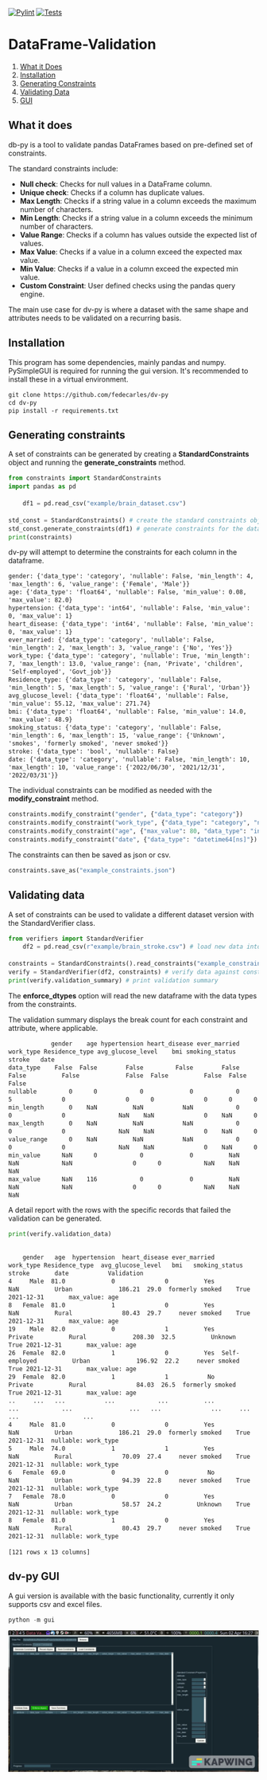 <!-- [START BADGES] -->
[![Pylint](https://github.com/fedecarles/dataframe-validation/actions/workflows/pylint.yml/badge.svg?branch=main)](https://github.com/fedecarles/dataframe-validation/actions/workflows/pylint.yml)
[![Tests](https://github.com/fedecarles/dataframe-validation/actions/workflows/tests.yml/badge.svg?branch=main)](https://github.com/fedecarles/dataframe-validation/actions/workflows/tests.yml)
<!-- [END BADGES] -->

# DataFrame-Validation

1. [What it Does](#what-it-does)
1. [Installation](#installation)
2. [Generating Constraints](#generating-constraints)
3. [Validating Data](#validating-data)
4. [GUI](#dv-py-gui)

## What it does
db-py is a tool to validate pandas DataFrames based on pre-defined set of constraints. 

The standard constraints include:

* **Null check**: Checks for null values in a DataFrame column.
* **Unique check**: Checks if a column has duplicate values.
* **Max Length**: Checks if a string value in a column exceeds the maximum number of characters.
* **Min Length**: Checks if a string value in a column exceeds the minimum number of characters.
* **Value Range**: Checks if a column has values outside the expected list of values.
* **Max Value**: Checks if a value in a column exceed the expected max value.
* **Min Value**: Checks if a value in a column exceed the expected min value.
* **Custom Constraint**: User defined checks using the pandas query engine.

The main use case for dv-py is where a dataset with the same shape and attributes needs to be
validated on a recurring basis.

## Installation

This program has some dependencies, mainly pandas and numpy. PySimpleGUI is required
for running the gui version. It's recommended to install these in a virtual environment.

```
git clone https://github.com/fedecarles/dv-py
cd dv-py
pip install -r requirements.txt

```

## Generating constraints

A set of constraints can be generated by creating a **StandardConstraints** object and running the **generate_constraints** method.

```python
from constraints import StandardConstraints
import pandas as pd

    df1 = pd.read_csv("example/brain_dataset.csv")

std_const = StandardConstraints() # create the standard constraints object
std_const.generate_constraints(df1) # generate constraints for the dataframe
print(constraints)
```
dv-py will attempt to determine the constraints for each column in the dataframe.
```
gender: {'data_type': 'category', 'nullable': False, 'min_length': 4, 'max_length': 6, 'value_range': {'Female', 'Male'}}
age: {'data_type': 'float64', 'nullable': False, 'min_value': 0.08, 'max_value': 82.0}
hypertension: {'data_type': 'int64', 'nullable': False, 'min_value': 0, 'max_value': 1}
heart_disease: {'data_type': 'int64', 'nullable': False, 'min_value': 0, 'max_value': 1}
ever_married: {'data_type': 'category', 'nullable': False, 'min_length': 2, 'max_length': 3, 'value_range': {'No', 'Yes'}}
work_type: {'data_type': 'category', 'nullable': True, 'min_length': 7, 'max_length': 13.0, 'value_range': {nan, 'Private', 'children', 'Self-employed', 'Govt_job'}}
Residence_type: {'data_type': 'category', 'nullable': False, 'min_length': 5, 'max_length': 5, 'value_range': {'Rural', 'Urban'}}
avg_glucose_level: {'data_type': 'float64', 'nullable': False, 'min_value': 55.12, 'max_value': 271.74}
bmi: {'data_type': 'float64', 'nullable': False, 'min_value': 14.0, 'max_value': 48.9}
smoking_status: {'data_type': 'category', 'nullable': False, 'min_length': 6, 'max_length': 15, 'value_range': {'Unknown', 'smokes', 'formerly smoked', 'never smoked'}}
stroke: {'data_type': 'bool', 'nullable': False}
date: {'data_type': 'category', 'nullable': False, 'min_length': 10, 'max_length': 10, 'value_range': {'2022/06/30', '2021/12/31', '2022/03/31'}}
```

The individual constraints can be modified as needed with the **modify_constraint** method.

```python
constraints.modify_constraint("gender", {"data_type": "category"}) 
constraints.modify_constraint("work_type", {"data_type": "category", "nullable": False}) 
constraints.modify_constraint("age", {"max_value": 80, "data_type": "int64"}) 
constraints.modify_constraint("date", {"data_type": "datetime64[ns]"}) 
```

The constraints can then be saved as json or csv.
```python
constraints.save_as("example_constraints.json")
```

## Validating data

A set of constraints can be used to validate a different dataset version with the StandardVerifier class.

```python
from verifiers import StandardVerifier
    df2 = pd.read_csv(r"example/brain_stroke.csv") # load new data into pandas

constraints = StandardConstraints().read_constraints("example_constraints.json")
verify = StandardVerifier(df2, constraints) # verify data against constraints
print(verify.validation_summary) # print validation summary
```
The **enforce_dtypes** option will read the new dataframe with the data types from the 
constraints.

The validation summary displays the break count for each constraint and attribute, where applicable.

```
            gender    age hypertension heart_disease ever_married work_type Residence_type avg_glucose_level    bmi smoking_status stroke   date
data_type    False  False        False         False        False     False          False             False  False          False  False  False
nullable         0      0            0             0            0         5              0                 0      0              0      0      0
min_length       0    NaN          NaN           NaN            0         0              0               NaN    NaN              0    NaN      0
max_length       0    NaN          NaN           NaN            0         0              0               NaN    NaN              0    NaN      0
value_range      0    NaN          NaN           NaN            0         0              0               NaN    NaN              0    NaN      0
min_value      NaN      0            0             0          NaN       NaN            NaN                 0      0            NaN    NaN    NaN
max_value      NaN    116            0             0          NaN       NaN            NaN                 0      0            NaN    NaN    NaN
```

A detail report with the rows with the specific records that failed the validation can be generated.

```python
print(verify.validation_data)
```

```

    gender   age  hypertension  heart_disease ever_married      work_type Residence_type  avg_glucose_level   bmi   smoking_status  stroke       date           Validation
4     Male  81.0             0              0          Yes            NaN          Urban             186.21  29.0  formerly smoked    True 2021-12-31       max_value: age
8   Female  81.0             1              0          Yes            NaN          Rural              80.43  29.7     never smoked    True 2021-12-31       max_value: age
19    Male  82.0             0              1          Yes        Private          Rural             208.30  32.5          Unknown    True 2021-12-31       max_value: age
26  Female  82.0             1              0          Yes  Self-employed          Urban             196.92  22.2     never smoked    True 2021-12-31       max_value: age
29  Female  82.0             1              1           No        Private          Rural              84.03  26.5  formerly smoked    True 2021-12-31       max_value: age
..     ...   ...           ...            ...          ...            ...            ...                ...   ...              ...     ...        ...                  ...
4     Male  81.0             0              0          Yes            NaN          Urban             186.21  29.0  formerly smoked    True 2021-12-31  nullable: work_type
5     Male  74.0             1              1          Yes            NaN          Rural              70.09  27.4     never smoked    True 2021-12-31  nullable: work_type
6   Female  69.0             0              0           No            NaN          Urban              94.39  22.8     never smoked    True 2021-12-31  nullable: work_type
7   Female  78.0             0              0          Yes            NaN          Urban              58.57  24.2          Unknown    True 2021-12-31  nullable: work_type
8   Female  81.0             1              0          Yes            NaN          Rural              80.43  29.7     never smoked    True 2021-12-31  nullable: work_type

[121 rows x 13 columns]
```

## dv-py GUI

A gui version is available with the basic functionality, currently it only supports csv and excel files.
```python
python -m gui
```
![screen-gif](./images/dv-py.gif)

